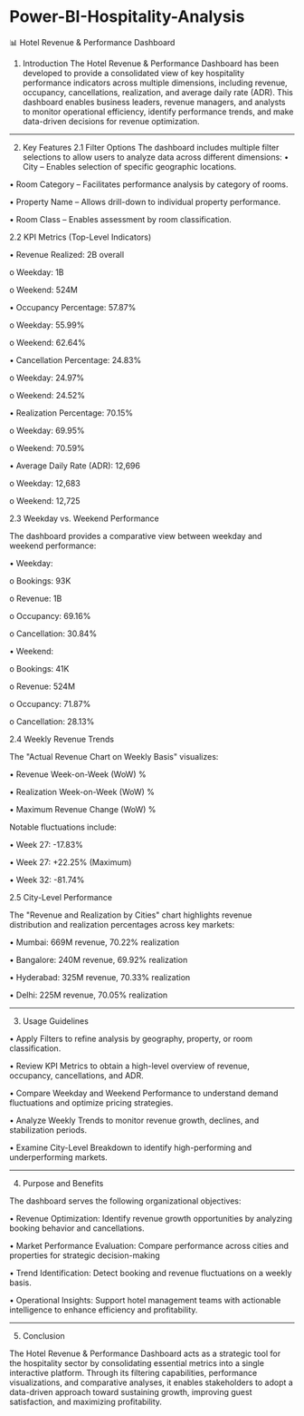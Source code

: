 # Power-BI-Hospitality-Analysis
📊 Hotel Revenue & Performance Dashboard
1. Introduction
The Hotel Revenue & Performance Dashboard has been developed to provide a consolidated view of key hospitality performance indicators across multiple dimensions, including revenue, occupancy, cancellations, realization, and average daily rate (ADR).
This dashboard enables business leaders, revenue managers, and analysts to monitor operational efficiency, identify performance trends, and make data-driven decisions for revenue optimization.
________________________________________
2. Key Features
2.1 Filter Options
The dashboard includes multiple filter selections to allow users to analyze data across different dimensions:
•	City – Enables selection of specific geographic locations.

•	Room Category – Facilitates performance analysis by category of rooms.

•	Property Name – Allows drill-down to individual property performance.

•	Room Class – Enables assessment by room classification.

2.2 KPI Metrics (Top-Level Indicators)

•	Revenue Realized: 2B overall

o	Weekday: 1B

o	Weekend: 524M

•	Occupancy Percentage: 57.87%

o	Weekday: 55.99%

o	Weekend: 62.64%

•	Cancellation Percentage: 24.83%

o	Weekday: 24.97%

o	Weekend: 24.52%

•	Realization Percentage: 70.15%

o	Weekday: 69.95%

o	Weekend: 70.59%

•	Average Daily Rate (ADR): 12,696

o	Weekday: 12,683

o	Weekend: 12,725

2.3 Weekday vs. Weekend Performance

The dashboard provides a comparative view between weekday and weekend performance:

•	Weekday:

o	Bookings: 93K

o	Revenue: 1B

o	Occupancy: 69.16%

o	Cancellation: 30.84%

•	Weekend:

o	Bookings: 41K

o	Revenue: 524M

o	Occupancy: 71.87%

o	Cancellation: 28.13%

2.4 Weekly Revenue Trends

The "Actual Revenue Chart on Weekly Basis" visualizes:

•	Revenue Week-on-Week (WoW) %

•	Realization Week-on-Week (WoW) %

•	Maximum Revenue Change (WoW) %

Notable fluctuations include:

•	Week 27: -17.83%

•	Week 27: +22.25% (Maximum)

•	Week 32: -81.74%

2.5 City-Level Performance

The "Revenue and Realization by Cities" chart highlights revenue distribution and realization percentages across key markets:

•	Mumbai: 669M revenue, 70.22% realization

•	Bangalore: 240M revenue, 69.92% realization

•	Hyderabad: 325M revenue, 70.33% realization

•	Delhi: 225M revenue, 70.05% realization

________________________________________
3. Usage Guidelines
   
•	Apply Filters to refine analysis by geography, property, or room classification.
	
•	Review KPI Metrics to obtain a high-level overview of revenue, occupancy, cancellations, and ADR.
	
•	Compare Weekday and Weekend Performance to understand demand fluctuations and optimize pricing strategies.
	
•	Analyze Weekly Trends to monitor revenue growth, declines, and stabilization periods.
	
•	Examine City-Level Breakdown to identify high-performing and underperforming markets.
________________________________________
4. Purpose and Benefits
 
The dashboard serves the following organizational objectives:

•	Revenue Optimization: Identify revenue growth opportunities by analyzing booking behavior and cancellations.

•	Market Performance Evaluation: Compare performance across cities and properties for strategic decision-making

•	Trend Identification: Detect booking and revenue fluctuations on a weekly basis.

•	Operational Insights: Support hotel management teams with actionable intelligence to enhance efficiency and profitability.
________________________________________
5. Conclusion
   
The Hotel Revenue & Performance Dashboard acts as a strategic tool for the hospitality sector by consolidating essential metrics into a single interactive platform. Through its filtering capabilities, performance visualizations, and comparative analyses, it enables stakeholders to adopt a data-driven approach toward sustaining growth, improving guest satisfaction, and maximizing profitability.
